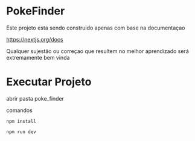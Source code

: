 # PokeFinder

Este projeto esta sendo construido apenas com base na documentaçao 

https://nextjs.org/docs

Qualquer sujestão ou correçao que resultem no melhor aprendizado será extremamente bem vinda


# Executar Projeto

abrir pasta poke_finder

comandos 

    npm install

    npm run dev